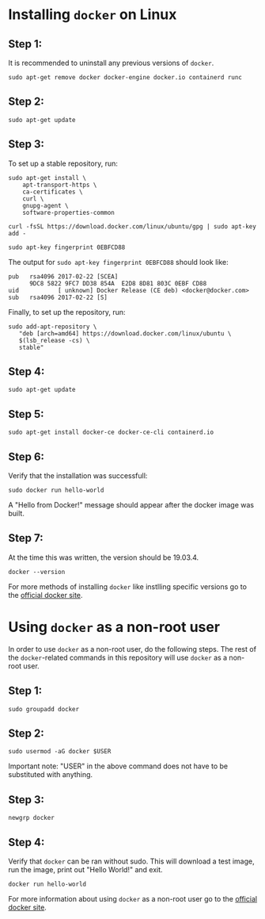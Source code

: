 # Installing `docker` on Linux

## Step 1:

It is recommended to uninstall any previous versions of `docker`.

```
sudo apt-get remove docker docker-engine docker.io containerd runc
```

## Step 2:

```
sudo apt-get update
```

## Step 3:

To set up a stable repository, run:

```
sudo apt-get install \
    apt-transport-https \
    ca-certificates \
    curl \
    gnupg-agent \
    software-properties-common

curl -fsSL https://download.docker.com/linux/ubuntu/gpg | sudo apt-key add -

sudo apt-key fingerprint 0EBFCD88
```

The output for `sudo apt-key fingerprint 0EBFCD88` should look like:

```
pub   rsa4096 2017-02-22 [SCEA]
      9DC8 5822 9FC7 DD38 854A  E2D8 8D81 803C 0EBF CD88
uid           [ unknown] Docker Release (CE deb) <docker@docker.com>
sub   rsa4096 2017-02-22 [S]
```
Finally, to set up the repository, run:

```
sudo add-apt-repository \
   "deb [arch=amd64] https://download.docker.com/linux/ubuntu \
   $(lsb_release -cs) \
   stable"
```

## Step 4:

```
sudo apt-get update
```

## Step 5:

```
sudo apt-get install docker-ce docker-ce-cli containerd.io
```

## Step 6:

Verify that the installation was successfull:

```
sudo docker run hello-world
```

A "Hello from Docker!" message should appear after the docker image was built.

## Step 7:

At the time this was written, the version should be 19.03.4.

```
docker --version
```

For more methods of installing `docker` like instlling specific versions go to the [official docker site](https://docs.docker.com/engine/install/ubuntu/).

# Using `docker` as a non-root user

In order to use `docker` as a non-root user, do the following steps. The rest of the `docker`-related commands in this repository will use `docker` as a non-root user. 

## Step 1:

```
sudo groupadd docker
```

## Step 2:

```
sudo usermod -aG docker $USER
```

Important note: "USER" in the above command does not have to be substituted with anything. 

## Step 3: 

```
newgrp docker
```

## Step 4: 

Verify that `docker` can be ran without sudo. This will download a test image, run the image, print out "Hello World!" and exit. 

```
docker run hello-world
```

For more information about using `docker` as a non-root user go to the [official docker site](https://docs.docker.com/install/linux/linux-postinstall/).
